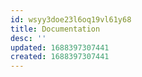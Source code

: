 ```yaml
---
id: wsyy3doe23l6oq19vl61y68
title: Documentation
desc: ''
updated: 1688397307441
created: 1688397307441
---
```

